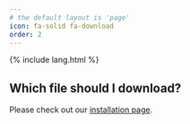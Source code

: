 ```yaml
---
# the default layout is 'page'
icon: fa-solid fa-download
order: 2
---
```


{% include lang.html %}

<h2>Which file should I download?</h2>

<p>Please check out our <a href="/installation">installation page</a>.</p>

<template id="release-template">
  <article class="card card-wrapper" style="border: 1px solid gray">
    <div class="card-body">
      <h2 slot="name" class="card-title" style="margin-top: 0">NAME</h2>
      <p slot="description" class="card-text content" style="white-space: pre-line; max-height: 6em; overflow-y: scroll"></p>
      <a slot="url" class="btn btn-primary" href="#">Download</a>
    </div>
  </article>
</template>

<section id="post-list"></section>

<script type="module">

  const getSlot = (el, name) => el.querySelector(`[slot="${name}"]`);

  const addRelease = async (repo, id) => {
    const response = await fetch(`https://api.github.com/repos/BTW-Community/${repo}/releases/${id}`);
    const release = await response.json();

    const template = document.getElementById("release-template");
    const element = template.content.cloneNode(true);

    getSlot(element, "name").textContent = release.name;
    getSlot(element, "description").textContent = release.body;
    getSlot(element, "url").href = release.assets[0].browser_download_url;

    return element;
  };

  const elements = await Promise.all([
    ["cursed-fabric-loader", "latest"],
    ["BTW-Public", "latest"]
  ].map(args => addRelease(...args)));

  const section = document.getElementById("post-list");
  section.append(...elements);

</script>
